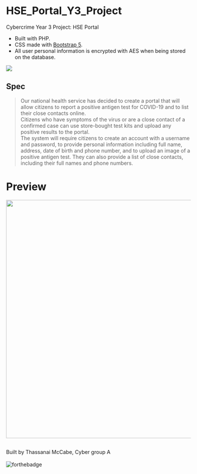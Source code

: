 # HSE_Portal_Y3_Project
Cybercrime Year 3 Project: HSE Portal
+ Built with PHP.
+ CSS made with <a href="https://getbootstrap.com/">Bootstrap 5</a>.
+ All user personal information is encrypted with AES when being stored on the database.

<img src="https://user-images.githubusercontent.com/72495327/154855257-020e2dff-1b72-42d5-adc4-5e28a68a53de.jpg">

## Spec
> Our national health service has decided to create a portal that will allow citizens to report a positive antigen test for COVID-19 and to list their close contacts online. <br> Citizens who have symptoms of the virus or are a close contact of a confirmed case can use store-bought test kits and upload any positive results to the portal. <br> The system will require citizens to create an account with a username and password, to provide personal information including full name, address, date of birth and phone number, and to upload an image of a positive antigen test. They can also provide a list of close contacts, including their full names and phone numbers.

# Preview
<img src="https://user-images.githubusercontent.com/72495327/155406194-0c281388-bd2d-4534-b10a-1cc14763ea8a.PNG" width=650>


##
Built by Thassanai McCabe, Cyber group A
<br><br>
![forthebadge](https://forthebadge.com/images/badges/powered-by-coffee.svg)
